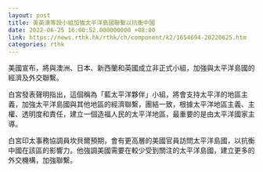 ```yaml
---
layout: post
title: 美英澳等設小組加強太平洋島國聯繫以抗衡中國
date: 2022-06-25 16:00:52.000000000 +08:00
link: https://news.rthk.hk/rthk/ch/component/k2/1654694-20220625.htm
categories: rthk
---
```


美國宣布，將與澳洲、日本、新西蘭和英國成立非正式小組，加強與太平洋島國的經濟及外交聯繫。

白宮發表聲明指出，這個稱為「藍太平洋夥伴」小組，將會支持太平洋的地區主義，加強太平洋島國與其他地區的經濟聯繫，團結一致，根據太平洋地區主義、主權、透明度和責任，建立一個造福人民的太平洋地區，最重要的是由太平洋國家主導。

白宮印太事務協調員坎貝爾預期，會有更高層的美國官員訪問太平洋島國，以抗衡中國在該區的影響力。他強調美國需要在較少受到關注的太平洋島國，建立更多的外交機構，加強聯繫。

